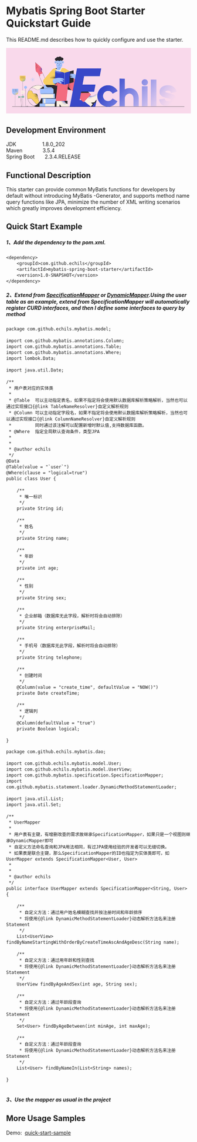 # Mybatis Spring Boot Starter Quickstart Guide

This README.md describes how to quickly configure and use the starter.


<p align="center">
  <a>
   <img alt="Framework" src="ECHILS.PNG">
  </a>
</p>

## Development Environment  
JDK     &nbsp;&nbsp;&nbsp;&nbsp;&nbsp;&nbsp;&nbsp;&nbsp;&nbsp;&nbsp;&nbsp;&nbsp;&nbsp;&nbsp;&nbsp;&nbsp;&nbsp;1.8.0_202  
Maven   &nbsp;&nbsp;&nbsp;&nbsp;&nbsp;&nbsp;&nbsp;&nbsp;&nbsp;&nbsp;&nbsp;&nbsp;&nbsp;3.5.4  
Spring Boot &nbsp;&nbsp;&nbsp;&nbsp;&nbsp;&nbsp;2.3.4.RELEASE  

## Functional Description
This starter can provide common MyBatis functions for developers by default without introducing MyBatis -Generator, and supports method name query functions like JPA, minimize the number of XML writing scenarios which greatly improves development efficiency.


## Quick Start Example  

##### 1、Add the dependency to the pom.xml.  
````
<dependency>
    <groupId>com.github.echils</groupId>
    <artifactId>mybatis-spring-boot-starter</artifactId>
    <version>1.0-SNAPSHOT</version>
</dependency>
````
##### 2、Extend from [SpecificationMapper](./src/main/java/com/github/mybatis/specification/SpecificationMapper.java) or [DynamicMapper](./src/main/java/com/github/mybatis/specification/DynamicMapper.java).Using the user table as an example, extend from SpecificationMapper will automatically register CURD interfaces, and then I define some interfaces to query by method
````
package com.github.echils.mybatis.model;

import com.github.mybatis.annotations.Column;
import com.github.mybatis.annotations.Table;
import com.github.mybatis.annotations.Where;
import lombok.Data;

import java.util.Date;

/**
 * 用户表对应的实体类
 *
 * @Table  可以主动指定表名，如果不指定将会使用默认数据库解析策略解析，当然也可以通过实现接口{@link TableNameResolver}自定义解析规则
 * @Column 可以主动指定字段名，如果不指定将会使用默认数据库解析策略解析，当然也可以通过实现接口{@link ColumnNameResolver}自定义解析规则
 *         同时通过该注解可以配置新增时默认值,支持数据库函数。
 * @Where  指定全局默认查询条件，类型JPA
 *
 *
 * @author echils
 */
@Data
@Table(value = "`user`")
@Where(clause = "logical=true")
public class User {

    /**
     * 唯一标识
     */
    private String id;

    /**
     * 姓名
     */
    private String name;

    /**
     * 年龄
     */
    private int age;

    /**
     * 性别
     */
    private String sex;

    /**
     * 企业邮箱（数据库无此字段，解析时将会自动排除）
     */
    private String enterpriseMail;

    /**
     * 手机号（数据库无此字段，解析时将会自动排除）
     */
    private String telephone;

    /**
     * 创建时间
     */
    @Column(value = "create_time", defaultValue = "NOW()")
    private Date createTime;

    /**
     * 逻辑列
     */
    @Column(defaultValue = "true")
    private Boolean logical;

}

````



````
package com.github.echils.mybatis.dao;

import com.github.echils.mybatis.model.User;
import com.github.echils.mybatis.model.UserView;
import com.github.mybatis.specification.SpecificationMapper;
import com.github.mybatis.statement.loader.DynamicMethodStatementLoader;

import java.util.List;
import java.util.Set;

/**
 * UserMapper
 *
 * 用户表有主键，有增删改查的需求故继承SpecificationMapper，如果只是一个视图则继承DynamicMapper即可
 * 自定义方法命名查询和JPA用法相同，有过JPA使用经验的开发者可以无缝切换。
 * 如果表是联合主键，那么SpecificationMapper的ID也指定为实体类即可，如 UserMapper extends SpecificationMapper<User, User>
 * 
 *
 * @author echils
 */
public interface UserMapper extends SpecificationMapper<String, User> {

    /**
     * 自定义方法：通过用户姓名模糊查找并按注册时间和年龄排序
     * 将使用{@link DynamicMethodStatementLoader}动态解析方法名来注册Statement
     */
    List<UserView> findByNameStartingWithOrderByCreateTimeAscAndAgeDesc(String name);

    /**
     * 自定义方法：通过用年龄和性别查找
     * 将使用{@link DynamicMethodStatementLoader}动态解析方法名来注册Statement
     */
    UserView findByAgeAndSex(int age, String sex);

    /**
     * 自定义方法：通过年龄段查询
     * 将使用{@link DynamicMethodStatementLoader}动态解析方法名来注册Statement
     */
    Set<User> findByAgeBetween(int minAge, int maxAge);

    /**
     * 自定义方法：通过年龄段查询
     * 将使用{@link DynamicMethodStatementLoader}动态解析方法名来注册Statement
     */
    List<User> findByNameIn(List<String> names);

}


````
##### 3、Use the mapper as usual in the project

## More Usage Samples
Demo:&nbsp;&nbsp;[quick-start-sample](mybatis-quickstart-sample) 